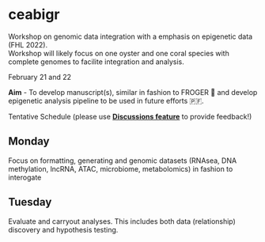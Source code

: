 # ceabigr
Workshop on genomic data integration with a emphasis on epigenetic data (FHL 2022).     
Workshop will likely focus on one oyster and one coral species with complete genomes to facilite integration and analysis.

February 21 and 22

**Aim** - To develop manuscript(s), similar in fashion to FROGER 🐸 and develop epigenetic analysis pipeline to be used in future efforts 🇵🇫. 


Tentative Schedule (please use **[Discussions feature](https://github.com/sr320/ceabigr/discussions)** to provide feedback!)


## Monday
Focus on formatting, generating and genomic datasets (RNAsea, DNA methylation, lncRNA, ATAC, microbiome, metabolomics) in fashion to interogate 



## Tuesday 
Evaluate and carryout analyses. This includes both data (relationship) discovery and hypothesis testing.















